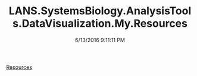 ﻿---
title: LANS.SystemsBiology.AnalysisTools.DataVisualization.My.Resources
date: 6/13/2016 9:11:11 PM
---

[Resources](T-LANS.SystemsBiology.AnalysisTools.DataVisualization.My.Resources.Resources.html)
